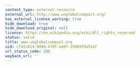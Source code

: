 ```yaml
---
content_type: external-resource
external_url: http://www.unglobalcompact.org/
has_external_license_warning: true
hide_download: true
hide_download_original: null
license: https://en.wikipedia.org/wiki/All_rights_reserved
status: valid
title: www.unglobalcompact.org
uid: cf42c614-9d80-470f-ae07-25d89fda51af
url_status_code: 200
wayback_url: ''
---
```

